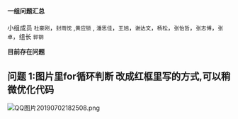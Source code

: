 #### 一组问题汇总

小组成员 `杜豪刚`，`封雨忱` ,`黄应锁` , `潘思佳`，`王旭`，`谢达文`，`杨松`，`张怡哲`，`张志博`，`张卓`，组长 `郭钢`

**目前存在问题**

## 问题 1:图片里for循环判断 改成红框里写的方式,可以稍微优化代码
![QQ图片20190702182508.png](https://upload-images.jianshu.io/upload_images/18300474-5e326077c9a2080e.png?imageMogr2/auto-orient/strip%7CimageView2/2/w/1240)
